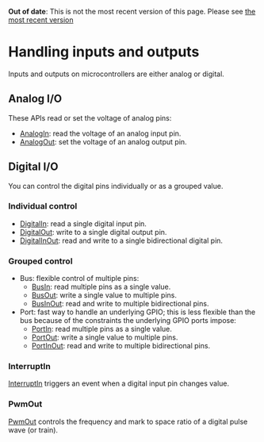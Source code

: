 <span class="warnings">**Out of date**: This is not the most recent version of this page. Please see [the most recent version](https://os.mbed.com/docs/latest/reference/drivers.html)</span>
# Handling inputs and outputs

Inputs and outputs on microcontrollers are either analog or digital.

## Analog I/O

These APIs read or set the voltage of analog pins:

* [AnalogIn](AnalogIn.md): read the voltage of an analog input pin.
* [AnalogOut](AnalogOut.md): set the voltage of an analog output pin.

## Digital I/O

You can control the digital pins individually or as a grouped value.

### Individual control

* [DigitalIn](DigitalIn.md): read a single digital input pin.
* [DigitalOut](DigitalOut.md): write to a single digital output pin.
* [DigitalInOut](DigitalInOut.md): read and write to a single bidirectional digital pin.

### Grouped control

* Bus: flexible control of multiple pins:
	* [BusIn](BusIn.md): read multiple pins as a single value.
	* [BusOut](BusOut.md): write a single value to multiple pins.
	* [BusInOut](BusInOut.md): read and write to multiple bidirectional pins.
* Port: fast way to handle an underlying GPIO; this is less flexible than the bus because of the constraints the underlying GPIO ports impose:
	* [PortIn](PortIn.md): read multiple pins as a single value.
	* [PortOut](PortOut.md): write a single value to multiple pins.
	* [PortInOut](PortInOut.md): read and write to multiple bidirectional pins.

### InterruptIn

[InterruptIn](InterruptIn.md) triggers an event when a digital input pin changes value.

### PwmOut

[PwmOut](PwmOut.md) controls the frequency and mark to space ratio of a digital pulse wave (or train).
